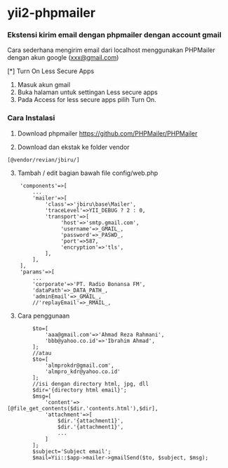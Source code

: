 # yii2-phpmailer

### Ekstensi kirim email dengan phpmailer dengan account gmail

Cara sederhana mengirim email dari localhost 
menggunakan PHPMailer dengan akun google (xxx@gmail.com)

[*] Turn On Less Secure Apps
1.  Masuk akun gmail
2.  Buka halaman untuk settingan Less secure apps
3.  Pada Access for less secure apps pilih Turn On.

### Cara Instalasi

1. Download phpmailer https://github.com/PHPMailer/PHPMailer

2. Download dan ekstak ke folder vendor 

~~~
[@vendor/revian/jbiru/]
~~~

3. Tambah / edit bagian bawah file config/web.php 
  
~~~
	'components'=>[
		...
		'mailer'=>[
			'class'=>'jbiru\base\Mailer',
			'traceLevel'=>YII_DEBUG ? 2 : 0,
			'transport'=>[
				 'host'=>'smtp.gmail.com',
				 'username'=>_GMAIL_,
				 'password'=>_PASWD_,
				 'port'=>587,
				 'encryption'=>'tls',
			],
		],
	],
	'params'=>[
		...
		'corporate'=>'PT. Radio Bonansa FM',
		'dataPath'=>_DATA_PATH_,
		'adminEmail'=>_GMAIL_,
		//'replayEmail'=>_RMAIL_,

~~~
3. Cara penggunaan
  
~~~
		$to=[
			'aaa@gmail.com'=>'Ahmad Reza Rahmani',
			'bbb@yahoo.co.id'=>'Ibrahim Ahmad',
		];
		//atau 
		$to=[
			'almprokdr@gmail.com',
			'almpro_kdr@yahoo.co.id'
		];
		//isi dengan directory html, jpg, dll
		$dir='{directory html email}'; 
		$msg=[
			'content'=>[@file_get_contents($dir.'contents.html'),$dir],
			'attachment'=>[
				$dir.'{attachment1}',
				$dir.'{attachment1}',
				...
			]
		];
		$subject='Subject email';
		$mail=Yii::$app->mailer->gmailSend($to, $subject, $msg);

  
~~~


